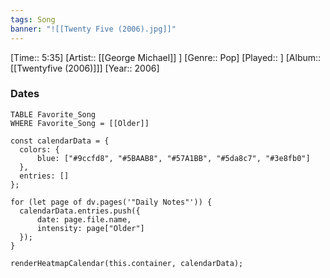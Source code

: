 ```yaml
---
tags: Song  
banner: "![[Twenty Five (2006).jpg]]"
---
```

[Time:: 5:35]
[Artist:: [[George Michael]] ]
[Genre:: Pop]
[Played:: ]
[Album:: [[Twentyfive (2006)]]]
[Year:: 2006]
### Dates
````dataview
TABLE Favorite_Song
WHERE Favorite_Song = [[Older]]
````
  ```dataviewjs
const calendarData = { 
	colors: { 
		blue: ["#9ccfd8", "#5BAAB8", "#57A1BB", "#5da8c7", "#3e8fb0"] 
	}, 
	entries: [] 
}; 

for (let page of dv.pages('"Daily Notes"')) { 
	calendarData.entries.push({ 
		date: page.file.name, 
		intensity: page["Older"]
	}); 
} 

renderHeatmapCalendar(this.container, calendarData);
```
